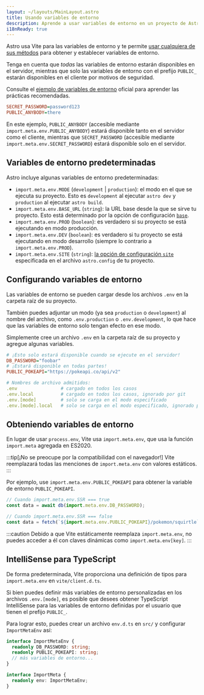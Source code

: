 ```yaml
---
layout: ~/layouts/MainLayout.astro
title: Usando variables de entorno
description: Aprende a usar variables de entorno en un proyecto de Astro.
i18nReady: true
---
```


Astro usa Vite para las variables de entorno y te permite [usar cualquiera de sus métodos](https://vitejs.dev/guide/env-and-mode.html) para obtener y establecer variables de entorno.

Tenga en cuenta que _todas_ las variables de entorno estarán disponibles en el servidor, mientras que solo las variables de entorno con el prefijo `PUBLIC_` estarán disponibles en el cliente por motivos de seguridad.

Consulte el [ejemplo de variables de entorno](https://github.com/withastro/astro/tree/main/examples/env-vars) oficial para aprender las prácticas recomendadas.

```ini title=".env"
SECRET_PASSWORD=password123
PUBLIC_ANYBODY=there
```

En este ejemplo, `PUBLIC_ANYBODY` (accesible mediante `import.meta.env.PUBLIC_ANYBODY`) estará disponible tanto en el servidor como el cliente, mientras que `SECRET_PASSWORD` (accesible mediante `import.meta.env.SECRET_PASSWORD`) estará disponible solo en el servidor.

## Variables de entorno predeterminadas

Astro incluye algunas variables de entorno predeterminadas:

- `import.meta.env.MODE` (`development` | `production`): el modo en el que se ejecuta su proyecto. Esto es `development` al ejecutar `astro dev` y `production` al ejecutar `astro build`.
- `import.meta.env.BASE_URL` (`string`): la URL base desde la que se sirve tu proyecto. Esto está determinado por la opción de configuración [`base`](/es/reference/configuration-reference/#base).
- `import.meta.env.PROD` (`boolean`): es verdadero si su proyecto se está ejecutando en modo producción.
- `import.meta.env.DEV` (`boolean`): es verdadero si tu proyecto se está ejecutando en modo desarrollo (siempre lo contrario a `import.meta.env.PROD`).
- `import.meta.env.SITE` (`string`): [la opción de configuración `site`](/es/reference/configuration-reference/#site) especificada en el archivo `astro.config` de tu proyecto.

## Configurando variables de entorno

Las variables de entorno se pueden cargar desde los archivos `.env` en la carpeta raíz de su proyecto.

También puedes adjuntar un modo (ya sea `production` o `development`) al nombre del archivo, como `.env.production` o `.env.development`, lo que hace que las variables de entorno solo tengan efecto en ese modo.

Simplemente cree un archivo `.env` en la carpeta raíz de su proyecto y agregue algunas variables.

```ini title=".env"
# ¡Esto solo estará disponible cuando se ejecute en el servidor!
DB_PASSWORD="foobar"
# ¡Estará disponible en todas partes!
PUBLIC_POKEAPI="https://pokeapi.co/api/v2"
```

```yaml
# Nombres de archivo admitidos:
.env                # cargado en todos los casos
.env.local          # cargado en todos los casos, ignorado por git
.env.[mode]         # solo se carga en el modo especificado
.env.[mode].local   # solo se carga en el modo especificado, ignorado por git
```

## Obteniendo variables de entorno

En lugar de usar `process.env`, Vite usa `import.meta.env`, que usa la función `import.meta` agregada en ES2020.

:::tip[¡No se preocupe por la compatibilidad con el navegador!]
Vite reemplazará todas las menciones de `import.meta.env` con valores estáticos.
:::

Por ejemplo, use `import.meta.env.PUBLIC_POKEAPI` para obtener la variable de entorno `PUBLIC_POKEAPI`.

```js /(?<!//.*)import.meta.env.[A-Z_]+/
// Cuando import.meta.env.SSR === true
const data = await db(import.meta.env.DB_PASSWORD);

// Cuando import.meta.env.SSR === false
const data = fetch(`${import.meta.env.PUBLIC_POKEAPI}/pokemon/squirtle`);
```

:::caution
Debido a que Vite estáticamente reemplaza `import.meta.env`, no puedes acceder a él con claves dinámicas como `import.meta.env[key]`.
:::

## IntelliSense para TypeScript

De forma predeterminada, Vite proporciona una definición de tipos para `import.meta.env` en `vite/client.d.ts`.

Si bien puedes definir más variables de entorno personalizadas en los archivos `.env.[mode]`, es posible que desees obtener TypeScript IntelliSense para las variables de entorno definidas por el usuario que tienen el prefijo `PUBLIC_`.

Para lograr esto, puedes crear un archivo `env.d.ts` en `src/` y configurar `ImportMetaEnv` así:

```ts title="src/env.d.ts"
interface ImportMetaEnv {
  readonly DB_PASSWORD: string;
  readonly PUBLIC_POKEAPI: string;
  // más variables de entorno...
}

interface ImportMeta {
  readonly env: ImportMetaEnv;
}
```
